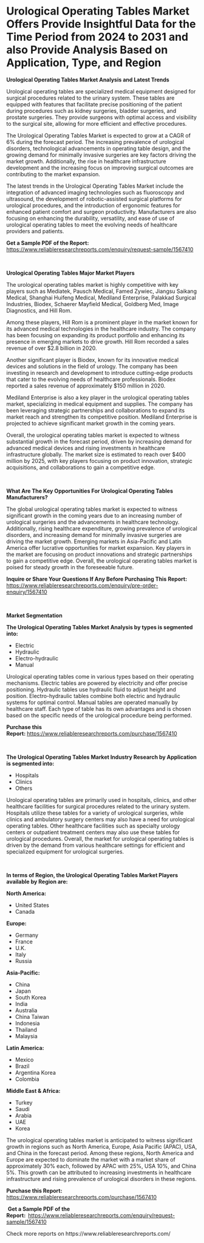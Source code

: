 <p><h1>Urological Operating Tables Market Offers Provide Insightful Data for the Time Period from 2024 to 2031 and also Provide Analysis Based on Application, Type, and Region</h1></p><p><strong>Urological Operating Tables Market Analysis and Latest Trends</strong></p>
<p><p>Urological operating tables are specialized medical equipment designed for surgical procedures related to the urinary system. These tables are equipped with features that facilitate precise positioning of the patient during procedures such as kidney surgeries, bladder surgeries, and prostate surgeries. They provide surgeons with optimal access and visibility to the surgical site, allowing for more efficient and effective procedures.</p><p>The Urological Operating Tables Market is expected to grow at a CAGR of 6% during the forecast period. The increasing prevalence of urological disorders, technological advancements in operating table design, and the growing demand for minimally invasive surgeries are key factors driving the market growth. Additionally, the rise in healthcare infrastructure development and the increasing focus on improving surgical outcomes are contributing to the market expansion.</p><p>The latest trends in the Urological Operating Tables Market include the integration of advanced imaging technologies such as fluoroscopy and ultrasound, the development of robotic-assisted surgical platforms for urological procedures, and the introduction of ergonomic features for enhanced patient comfort and surgeon productivity. Manufacturers are also focusing on enhancing the durability, versatility, and ease of use of urological operating tables to meet the evolving needs of healthcare providers and patients.</p></p>
<p><strong>Get a Sample PDF of the Report:&nbsp;</strong> <a href="https://www.reliableresearchreports.com/enquiry/request-sample/1567410">https://www.reliableresearchreports.com/enquiry/request-sample/1567410</a></p>
<p>&nbsp;</p>
<p><strong>Urological Operating Tables Major Market Players</strong></p>
<p><p>The urological operating tables market is highly competitive with key players such as Mediatek, Pausch Medical, Famed Zywiec, Jiangsu Saikang Medical, Shanghai Huifeng Medical, Mediland Enterprise, Palakkad Surgical Industries, Biodex, Schaerer Mayfield Medical, Goldberg Med, Image Diagnostics, and Hill Rom.</p><p>Among these players, Hill Rom is a prominent player in the market known for its advanced medical technologies in the healthcare industry. The company has been focusing on expanding its product portfolio and enhancing its presence in emerging markets to drive growth. Hill Rom recorded a sales revenue of over $2.8 billion in 2020.</p><p>Another significant player is Biodex, known for its innovative medical devices and solutions in the field of urology. The company has been investing in research and development to introduce cutting-edge products that cater to the evolving needs of healthcare professionals. Biodex reported a sales revenue of approximately $150 million in 2020.</p><p>Mediland Enterprise is also a key player in the urological operating tables market, specializing in medical equipment and supplies. The company has been leveraging strategic partnerships and collaborations to expand its market reach and strengthen its competitive position. Mediland Enterprise is projected to achieve significant market growth in the coming years.</p><p>Overall, the urological operating tables market is expected to witness substantial growth in the forecast period, driven by increasing demand for advanced medical devices and rising investments in healthcare infrastructure globally. The market size is estimated to reach over $400 million by 2025, with key players focusing on product innovation, strategic acquisitions, and collaborations to gain a competitive edge.</p></p>
<p>&nbsp;</p>
<p><strong>What Are The Key Opportunities For Urological Operating Tables Manufacturers?</strong></p>
<p><p>The global urological operating tables market is expected to witness significant growth in the coming years due to an increasing number of urological surgeries and the advancements in healthcare technology. Additionally, rising healthcare expenditure, growing prevalence of urological disorders, and increasing demand for minimally invasive surgeries are driving the market growth. Emerging markets in Asia-Pacific and Latin America offer lucrative opportunities for market expansion. Key players in the market are focusing on product innovations and strategic partnerships to gain a competitive edge. Overall, the urological operating tables market is poised for steady growth in the foreseeable future.</p></p>
<p><strong>Inquire or Share Your Questions If Any Before Purchasing This Report:</strong> <a href="https://www.reliableresearchreports.com/enquiry/pre-order-enquiry/1567410">https://www.reliableresearchreports.com/enquiry/pre-order-enquiry/1567410</a></p>
<p>&nbsp;</p>
<p><strong>Market Segmentation</strong></p>
<p><strong>The Urological Operating Tables Market Analysis by types is segmented into:</strong></p>
<p><ul><li>Electric</li><li>Hydraulic</li><li>Electro-hydraulic</li><li>Manual</li></ul></p>
<p><p>Urological operating tables come in various types based on their operating mechanisms. Electric tables are powered by electricity and offer precise positioning. Hydraulic tables use hydraulic fluid to adjust height and position. Electro-hydraulic tables combine both electric and hydraulic systems for optimal control. Manual tables are operated manually by healthcare staff. Each type of table has its own advantages and is chosen based on the specific needs of the urological procedure being performed.</p></p>
<p><strong>Purchase this Report:&nbsp;</strong><a href="https://www.reliableresearchreports.com/purchase/1567410">https://www.reliableresearchreports.com/purchase/1567410</a></p>
<p>&nbsp;</p>
<p><strong>The Urological Operating Tables Market Industry Research by Application is segmented into:</strong></p>
<p><ul><li>Hospitals</li><li>Clinics</li><li>Others</li></ul></p>
<p><p>Urological operating tables are primarily used in hospitals, clinics, and other healthcare facilities for surgical procedures related to the urinary system. Hospitals utilize these tables for a variety of urological surgeries, while clinics and ambulatory surgery centers may also have a need for urological operating tables. Other healthcare facilities such as specialty urology centers or outpatient treatment centers may also use these tables for urological procedures. Overall, the market for urological operating tables is driven by the demand from various healthcare settings for efficient and specialized equipment for urological surgeries.</p></p>
<p>&nbsp;</p>
<p><strong>In terms of Region, the Urological Operating Tables Market Players available by Region are:</strong></p>
<p>
    <p> <strong> North America: </strong>
        <ul>
            <li>United States</li>
            <li>Canada</li>
        </ul>
        </p> 
    <p> <strong> Europe: </strong>
        <ul>
            <li>Germany</li>
            <li>France</li>
            <li>U.K.</li>
            <li>Italy</li>
            <li>Russia</li>
        </ul>
        </p> 
    <p> <strong> Asia-Pacific: </strong>
        <ul>
            <li>China</li>
            <li>Japan</li>
            <li>South Korea</li>
            <li>India</li>
            <li>Australia</li>
            <li>China Taiwan</li>
            <li>Indonesia</li>
            <li>Thailand</li>
            <li>Malaysia</li>
        </ul>
        </p> 
    <p> <strong> Latin America: </strong>
        <ul>
            <li>Mexico</li>
            <li>Brazil</li>
            <li>Argentina Korea</li>
            <li>Colombia</li>
        </ul>
        </p> 
    <p> <strong> Middle East & Africa: </strong>
        <ul>
            <li>Turkey</li>
            <li>Saudi</li>
            <li>Arabia</li>
            <li>UAE</li>
            <li>Korea</li>
        </ul>
    </p>
    </p>
<p><p>The urological operating tables market is anticipated to witness significant growth in regions such as North America, Europe, Asia Pacific (APAC), USA, and China in the forecast period. Among these regions, North America and Europe are expected to dominate the market with a market share of approximately 30% each, followed by APAC with 25%, USA 10%, and China 5%. This growth can be attributed to increasing investments in healthcare infrastructure and rising prevalence of urological disorders in these regions.</p></p>
<p><strong>Purchase this Report: </strong><a href="https://www.reliableresearchreports.com/purchase/1567410">https://www.reliableresearchreports.com/purchase/1567410</a></p>
<p>&nbsp;<strong>Get a Sample PDF of the Report:&nbsp;&nbsp;</strong><a href="https://www.reliableresearchreports.com/enquiry/request-sample/1567410">https://www.reliableresearchreports.com/enquiry/request-sample/1567410</a></p>
<p><strong></strong></p>
<p>Check more reports on https://www.reliableresearchreports.com/</p>